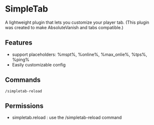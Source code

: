 # SimpleTab
A lightweight plugin that lets you customize your player tab.
(This plugin was created to make AbsoluteVanish and tabs compatible.)


## Features
- support placeholders: %mspt%, %online%, %max_onlie%, %tps%, %ping%
- Easily customizable config

## Commands
```
/simpletab-reload
```

## Permissions
- simpletab.reload : use the /simpletab-reload command
